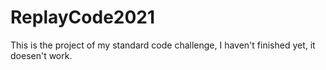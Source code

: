 # ReplayCode2021

This is the project of my standard code challenge, I haven't finished yet, it doesen't work.
